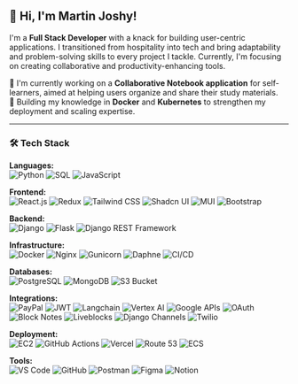 ## 👋 Hi, I'm Martin Joshy!

I'm a **Full Stack Developer** with a knack for building user-centric applications. I transitioned from hospitality into tech and bring adaptability and problem-solving skills to every project I tackle. Currently, I'm focusing on creating collaborative and productivity-enhancing tools.

🚀 I'm currently working on a **Collaborative Notebook application** for self-learners, aimed at helping users organize and share their study materials.  
🔧 Building my knowledge in **Docker** and **Kubernetes** to strengthen my deployment and scaling expertise.

---

### 🛠️ Tech Stack

**Languages:**  
![Python](https://img.shields.io/badge/-Python-3776AB?style=flat&logo=python&logoColor=white)
![SQL](https://img.shields.io/badge/-SQL-4479A1?style=flat&logo=postgresql&logoColor=white)
![JavaScript](https://img.shields.io/badge/-JavaScript-F7DF1E?style=flat&logo=javascript&logoColor=black)

**Frontend:**  
![React.js](https://img.shields.io/badge/-React-61DAFB?style=flat&logo=react&logoColor=black)
![Redux](https://img.shields.io/badge/-Redux-764ABC?style=flat&logo=redux&logoColor=white)
![Tailwind CSS](https://img.shields.io/badge/-Tailwind_CSS-38B2AC?style=flat&logo=tailwind-css&logoColor=white)
![Shadcn UI](https://img.shields.io/badge/-Shadcn-4A4A55?style=flat&logo=react&logoColor=white)
![MUI](https://img.shields.io/badge/-MUI-007FFF?style=flat&logo=mui&logoColor=white)
![Bootstrap](https://img.shields.io/badge/-Bootstrap-7952B3?style=flat&logo=bootstrap&logoColor=white)

**Backend:**  
![Django](https://img.shields.io/badge/-Django-092E20?style=flat&logo=django&logoColor=white)
![Flask](https://img.shields.io/badge/-Flask-000000?style=flat&logo=flask&logoColor=white)
![Django REST Framework](https://img.shields.io/badge/-Django%20REST%20Framework-092E20?style=flat&logo=django&logoColor=white)

**Infrastructure:**  
![Docker](https://img.shields.io/badge/-Docker-2496ED?style=flat&logo=docker&logoColor=white)
![Nginx](https://img.shields.io/badge/-Nginx-269539?style=flat&logo=nginx&logoColor=white)
![Gunicorn](https://img.shields.io/badge/-Gunicorn-499848?style=flat&logo=gunicorn&logoColor=white)
![Daphne](https://img.shields.io/badge/-Daphne-FF0000?style=flat&logo=python&logoColor=white)
![CI/CD](https://img.shields.io/badge/-CI/CD-007ACC?style=flat&logo=github-actions&logoColor=white)

**Databases:**  
![PostgreSQL](https://img.shields.io/badge/-PostgreSQL-336791?style=flat&logo=postgresql&logoColor=white)
![MongoDB](https://img.shields.io/badge/-MongoDB-47A248?style=flat&logo=mongodb&logoColor=white)
![S3 Bucket](https://img.shields.io/badge/-S3_Bucket-569A31?style=flat&logo=amazons3&logoColor=white)

**Integrations:**  
![PayPal](https://img.shields.io/badge/-PayPal-00457C?style=flat&logo=paypal&logoColor=white)
![JWT](https://img.shields.io/badge/-JWT-000000?style=flat&logo=json-web-tokens&logoColor=white)
![Langchain](https://img.shields.io/badge/-Langchain-FF6F61?style=flat&logo=python&logoColor=white)
![Vertex AI](https://img.shields.io/badge/-Vertex_AI-4285F4?style=flat&logo=google-cloud&logoColor=white)
![Google APIs](https://img.shields.io/badge/-Google_APIs-4285F4?style=flat&logo=google&logoColor=white)
![OAuth](https://img.shields.io/badge/-OAuth-3A3A3A?style=flat&logo=oauth&logoColor=white)
![Block Notes](https://img.shields.io/badge/-Block_Notes-4A4A55?style=flat&logo=notion&logoColor=white)
![Liveblocks](https://img.shields.io/badge/-Liveblocks-FF5851?style=flat&logo=react&logoColor=white)
![Django Channels](https://img.shields.io/badge/-Django%20Channels-092E20?style=flat&logo=django&logoColor=white)
![Twilio](https://img.shields.io/badge/-Twilio-F22F46?style=flat&logo=twilio&logoColor=white)

**Deployment:**  
![EC2](https://img.shields.io/badge/-EC2-FF9900?style=flat&logo=amazon-ec2&logoColor=white)
![GitHub Actions](https://img.shields.io/badge/-GitHub_Actions-2088FF?style=flat&logo=github-actions&logoColor=white)
![Vercel](https://img.shields.io/badge/-Vercel-000000?style=flat&logo=vercel&logoColor=white)
![Route 53](https://img.shields.io/badge/-Route_53-232F3E?style=flat&logo=amazon-aws&logoColor=white)
![ECS](https://img.shields.io/badge/-ECS-FF9900?style=flat&logo=amazon-ecs&logoColor=white)

**Tools:**  
![VS Code](https://img.shields.io/badge/-VS_Code-007ACC?style=flat&logo=visual-studio-code&logoColor=white)
![GitHub](https://img.shields.io/badge/-GitHub-181717?style=flat&logo=github&logoColor=white)
![Postman](https://img.shields.io/badge/-Postman-FF6C37?style=flat&logo=postman&logoColor=white)
![Figma](https://img.shields.io/badge/-Figma-F24E1E?style=flat&logo=figma&logoColor=white)
![Notion](https://img.shields.io/badge/-Notion-000000?style=flat&logo=notion&logoColor=white)

